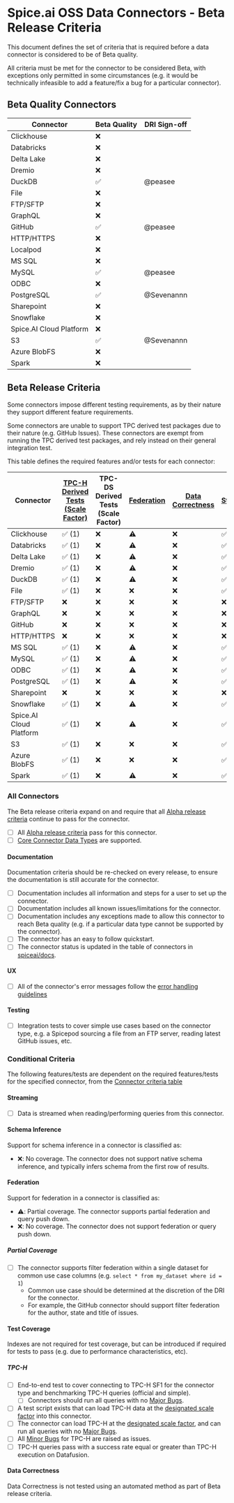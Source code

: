 # Spice.ai OSS Data Connectors - Beta Release Criteria

This document defines the set of criteria that is required before a data connector is considered to be of Beta quality.

All criteria must be met for the connector to be considered Beta, with exceptions only permitted in some circumstances (e.g. it would be technically infeasible to add a feature/fix a bug for a particular connector).

## Beta Quality Connectors

| Connector               | Beta Quality | DRI Sign-off |
| ----------------------- | ------------ | ------------ |
| Clickhouse              | ❌           |              |
| Databricks              | ❌           |              |
| Delta Lake              | ❌           |              |
| Dremio                  | ❌           |              |
| DuckDB                  | ✅           | @peasee      |
| File                    | ❌           |              |
| FTP/SFTP                | ❌           |              |
| GraphQL                 | ❌           |              |
| GitHub                  | ✅           | @peasee      |
| HTTP/HTTPS              | ❌           |              |
| Localpod                | ❌           |              |
| MS SQL                  | ❌           |              |
| MySQL                   | ✅           | @peasee      |
| ODBC                    | ❌           |              |
| PostgreSQL              | ✅           | @Sevenannn   |
| Sharepoint              | ❌           |              |
| Snowflake               | ❌           |              |
| Spice.AI Cloud Platform | ❌           |              |
| S3                      | ✅           | @Sevenannn   |
| Azure BlobFS            | ❌           |              |
| Spark                   | ❌           |              |

## Beta Release Criteria

Some connectors impose different testing requirements, as by their nature they support different feature requirements.

Some connectors are unable to support TPC derived test packages due to their nature (e.g. GitHub Issues).
These connectors are exempt from running the TPC derived test packages, and rely instead on their general integration test.

This table defines the required features and/or tests for each connector:

| Connector               | [TPC-H Derived Tests (Scale Factor)](#tpc-h) | TPC-DS Derived Tests (Scale Factor) | [Federation](#federation) | [Data Correctness](#data-correctness) | [Streaming](#streaming) | [Native Schema Inference](#schema-inference) |
| ----------------------- | -------------------------------------------- | ----------------------------------- | ------------------------- | ------------------------------------- | ----------------------- | -------------------------------------------- |
| Clickhouse              | ✅ (1)                                       | ❌                                  | ⚠️                        | ❌                                    | ✅                      | ❌                                           |
| Databricks              | ✅ (1)                                       | ❌                                  | ⚠️                        | ❌                                    | ✅                      | ❌                                           |
| Delta Lake              | ✅ (1)                                       | ❌                                  | ⚠️                        | ❌                                    | ✅                      | ❌                                           |
| Dremio                  | ✅ (1)                                       | ❌                                  | ⚠️                        | ❌                                    | ✅                      | ❌                                           |
| DuckDB                  | ✅ (1)                                       | ❌                                  | ⚠️                        | ❌                                    | ✅                      | ❌                                           |
| File                    | ✅ (1)                                       | ❌                                  | ❌                        | ❌                                    | ✅                      | ❌                                           |
| FTP/SFTP                | ❌                                           | ❌                                  | ❌                        | ❌                                    | ❌                      | ❌                                           |
| GraphQL                 | ❌                                           | ❌                                  | ❌                        | ❌                                    | ❌                      | ❌                                           |
| GitHub                  | ❌                                           | ❌                                  | ❌                        | ❌                                    | ❌                      | ❌                                           |
| HTTP/HTTPS              | ❌                                           | ❌                                  | ❌                        | ❌                                    | ❌                      | ❌                                           |
| MS SQL                  | ✅ (1)                                       | ❌                                  | ⚠️                        | ❌                                    | ✅                      | ❌                                           |
| MySQL                   | ✅ (1)                                       | ❌                                  | ⚠️                        | ❌                                    | ✅                      | ❌                                           |
| ODBC                    | ✅ (1)                                       | ❌                                  | ⚠️                        | ❌                                    | ✅                      | ❌                                           |
| PostgreSQL              | ✅ (1)                                       | ❌                                  | ⚠️                        | ❌                                    | ✅                      | ❌                                           |
| Sharepoint              | ❌                                           | ❌                                  | ❌                        | ❌                                    | ❌                      | ❌                                           |
| Snowflake               | ✅ (1)                                       | ❌                                  | ⚠️                        | ❌                                    | ✅                      | ❌                                           |
| Spice.AI Cloud Platform | ✅ (1)                                       | ❌                                  | ⚠️                        | ❌                                    | ✅                      | ❌                                           |
| S3                      | ✅ (1)                                       | ❌                                  | ❌                        | ❌                                    | ✅                      | ❌                                           |
| Azure BlobFS            | ✅ (1)                                       | ❌                                  | ❌                        | ❌                                    | ✅                      | ❌                                           |
| Spark                   | ✅ (1)                                       | ❌                                  | ⚠️                        | ❌                                    | ✅                      | ❌                                           |

### All Connectors

The Beta release criteria expand on and require that all [Alpha release criteria](./alpha.md) continue to pass for the connector.

- [ ] All [Alpha release criteria](./alpha.md) pass for this connector.
- [ ] [Core Connector Data Types](../definitions.md) are supported.

#### Documentation

Documentation criteria should be re-checked on every release, to ensure the documentation is still accurate for the connector.

- [ ] Documentation includes all information and steps for a user to set up the connector.
- [ ] Documentation includes all known issues/limitations for the connector.
- [ ] Documentation includes any exceptions made to allow this connector to reach Beta quality (e.g. if a particular data type cannot be supported by the connector).
- [ ] The connector has an easy to follow quickstart.
- [ ] The connector status is updated in the table of connectors in [spiceai/docs](https://github.com/spiceai/docs).

#### UX

- [ ] All of the connector's error messages follow the [error handling guidelines](../../dev/error_handling.md)

#### Testing

- [ ] Integration tests to cover simple use cases based on the connector type, e.g. a Spicepod sourcing a file from an FTP server, reading latest GitHub issues, etc.

### Conditional Criteria

The following features/tests are dependent on the required features/tests for the specified connector, from the [Connector criteria table](#beta-release-criteria)

#### Streaming

- [ ] Data is streamed when reading/performing queries from this connector.

#### Schema Inference

Support for schema inference in a connector is classified as:

- ❌: No coverage. The connector does not support native schema inference, and typically infers schema from the first row of results.

#### Federation

Support for federation in a connector is classified as:

- ⚠️: Partial coverage. The connector supports partial federation and query push down.
- ❌: No coverage. The connector does not support federation or query push down.

##### Partial Coverage

- [ ] The connector supports filter federation within a single dataset for common use case columns (e.g. `select * from my_dataset where id = 1`)
  - Common use case should be determined at the discretion of the DRI for the connector.
  - For example, the GitHub connector should support filter federation for the author, state and title of issues.

#### Test Coverage

Indexes are not required for test coverage, but can be introduced if required for tests to pass (e.g. due to performance characteristics, etc).

##### TPC-H

- [ ] End-to-end test to cover connecting to TPC-H SF1 for the connector type and benchmarking TPC-H queries (official and simple).
  - [ ] Connectors should run all queries with no [Major Bugs](../definitions.md).
- [ ] A test script exists that can load TPC-H data at the [designated scale factor](#beta-release-criteria) into this connector.
- [ ] The connector can load TPC-H at the [designated scale factor](#beta-release-criteria), and can run all queries with no [Major Bugs](../definitions.md).
- [ ] All [Minor Bugs](../definitions.md) for TPC-H are raised as issues.
- [ ] TPC-H queries pass with a success rate equal or greater than TPC-H execution on Datafusion.

#### Data Correctness

Data Correctness is not tested using an automated method as part of Beta release criteria.
